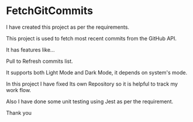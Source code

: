 # FetchGitCommits

I have created this project as per the requirements.

This project is used to fetch most recent commits from the GitHub API.

It has features like...

Pull to Refresh commits list.

It supports both Light Mode and Dark Mode, it depends on system's mode.

In this project I have fixed Its own Repository so it is helpful to track my work flow.

Also I have done some unit testing using Jest as per the requirement.

Thank you
